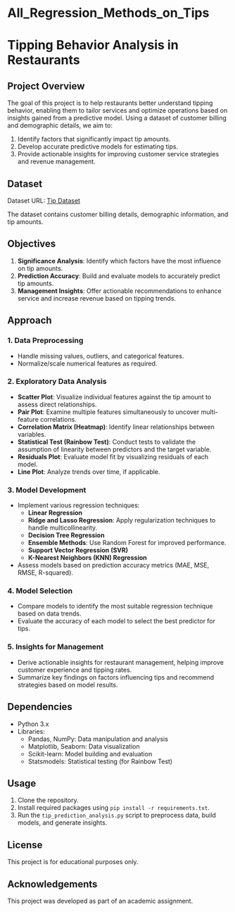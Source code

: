 # All_Regression_Methods_on_Tips
# Tipping Behavior Analysis in Restaurants

## Project Overview
The goal of this project is to help restaurants better understand tipping behavior, enabling them to tailor services and optimize operations based on insights gained from a predictive model. Using a dataset of customer billing and demographic details, we aim to:
1. Identify factors that significantly impact tip amounts.
2. Develop accurate predictive models for estimating tips.
3. Provide actionable insights for improving customer service strategies and revenue management.

## Dataset
Dataset URL: [Tip Dataset](https://drive.google.com/file/d/1Xkm84DEOHqZ6YNnNP3jzerpUPU6LoCyJ/view?usp=sharing)

The dataset contains customer billing details, demographic information, and tip amounts.

## Objectives
1. **Significance Analysis**: Identify which factors have the most influence on tip amounts.
2. **Prediction Accuracy**: Build and evaluate models to accurately predict tip amounts.
3. **Management Insights**: Offer actionable recommendations to enhance service and increase revenue based on tipping trends.

## Approach

### 1. Data Preprocessing
   - Handle missing values, outliers, and categorical features.
   - Normalize/scale numerical features as required.

### 2. Exploratory Data Analysis
   - **Scatter Plot**: Visualize individual features against the tip amount to assess direct relationships.
   - **Pair Plot**: Examine multiple features simultaneously to uncover multi-feature correlations.
   - **Correlation Matrix (Heatmap)**: Identify linear relationships between variables.
   - **Statistical Test (Rainbow Test)**: Conduct tests to validate the assumption of linearity between predictors and the target variable.
   - **Residuals Plot**: Evaluate model fit by visualizing residuals of each model.
   - **Line Plot**: Analyze trends over time, if applicable.

### 3. Model Development
   - Implement various regression techniques:
     - **Linear Regression**
     - **Ridge and Lasso Regression**: Apply regularization techniques to handle multicollinearity.
     - **Decision Tree Regression**
     - **Ensemble Methods**: Use Random Forest for improved performance.
     - **Support Vector Regression (SVR)**
     - **K-Nearest Neighbors (KNN) Regression**
   - Assess models based on prediction accuracy metrics (MAE, MSE, RMSE, R-squared).

### 4. Model Selection
   - Compare models to identify the most suitable regression technique based on data trends.
   - Evaluate the accuracy of each model to select the best predictor for tips.

### 5. Insights for Management
   - Derive actionable insights for restaurant management, helping improve customer experience and tipping rates.
   - Summarize key findings on factors influencing tips and recommend strategies based on model results.

## Dependencies
- Python 3.x
- Libraries:
  - Pandas, NumPy: Data manipulation and analysis
  - Matplotlib, Seaborn: Data visualization
  - Scikit-learn: Model building and evaluation
  - Statsmodels: Statistical testing (for Rainbow Test)

## Usage
1. Clone the repository.
2. Install required packages using `pip install -r requirements.txt`.
3. Run the `tip_prediction_analysis.py` script to preprocess data, build models, and generate insights.

## License
This project is for educational purposes only. 

## Acknowledgements
This project was developed as part of an academic assignment.
